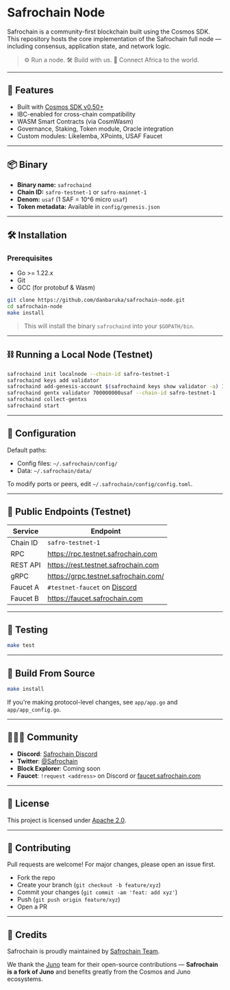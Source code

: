 # Safrochain Node

Safrochain is a community-first blockchain built using the Cosmos SDK. This repository hosts the core implementation of the Safrochain full node — including consensus, application state, and network logic.

> ⚙️ Run a node. 🛠️ Build with us. 🧩 Connect Africa to the world.

---

## 🚀 Features

- Built with [Cosmos SDK v0.50+](https://github.com/cosmos/cosmos-sdk)
- IBC-enabled for cross-chain compatibility
- WASM Smart Contracts (via CosmWasm)
- Governance, Staking, Token module, Oracle integration
- Custom modules: Likelemba, XPoints, USAF Faucet

---

## 📦 Binary

- **Binary name:** `safrochaind`
- **Chain ID:** `safro-testnet-1` or `safro-mainnet-1`
- **Denom:** `usaf` (1 SAF = 10^6 micro `usaf`)
- **Token metadata:** Available in `config/genesis.json`

---

## 🛠️ Installation

### Prerequisites

- Go >= 1.22.x
- Git
- GCC (for protobuf & Wasm)

```bash
git clone https://github.com/danbaruka/safrochain-node.git
cd safrochain-node
make install
```

> This will install the binary `safrochaind` into your `$GOPATH/bin`.

---

## ⛓️ Running a Local Node (Testnet)

```bash
safrochaind init localnode --chain-id safro-testnet-1
safrochaind keys add validator
safrochaind add-genesis-account $(safrochaind keys show validator -a) 1000000000usaf
safrochaind gentx validator 700000000usaf --chain-id safro-testnet-1
safrochaind collect-gentxs
safrochaind start
```

---

## 🔧 Configuration

Default paths:

- Config files: `~/.safrochain/config/`
- Data: `~/.safrochain/data/`

To modify ports or peers, edit `~/.safrochain/config/config.toml`.

---

## 📡 Public Endpoints (Testnet)

| Service     | Endpoint                                     |
|-------------|----------------------------------------------|
| Chain ID    | `safro-testnet-1`                            |
| RPC         | https://rpc.testnet.safrochain.com           |
| REST API    | https://rest.testnet.safrochain.com          |
| gRPC        | https://grpc.testnet.safrochain.com/         |
| Faucet A    | `#testnet-faucet` on [Discord](https://discord.gg/YOUR_INVITE) |
| Faucet B    | https://faucet.safrochain.com                |

---

## 🧪 Testing

```bash
make test
```

---

## 🧱 Build From Source

```bash
make install
```

If you're making protocol-level changes, see `app/app.go` and `app/app_config.go`.

---

## 🧑‍🤝‍🧑 Community

- **Discord**: [Safrochain Discord](https://discord.gg/YOUR_INVITE)
- **Twitter**: [@Safrochain](https://twitter.com/safrochain)
- **Block Explorer**: Coming soon
- **Faucet**: `!request <address>` on Discord or [faucet.safrochain.com](https://faucet.safrochain.com)

---

## 📄 License

This project is licensed under [Apache 2.0](./LICENSE).

---

## 🤝 Contributing

Pull requests are welcome! For major changes, please open an issue first.

- Fork the repo
- Create your branch (`git checkout -b feature/xyz`)
- Commit your changes (`git commit -am 'feat: add xyz'`)
- Push (`git push origin feature/xyz`)
- Open a PR

---

## 🙏 Credits

Safrochain is proudly maintained by [Safrochain Team](https://github.com/safrochain).

We thank the [Juno](https://github.com/CosmosContracts/juno) team for their open-source contributions — **Safrochain is a fork of Juno** and benefits greatly from the Cosmos and Juno ecosystems.

